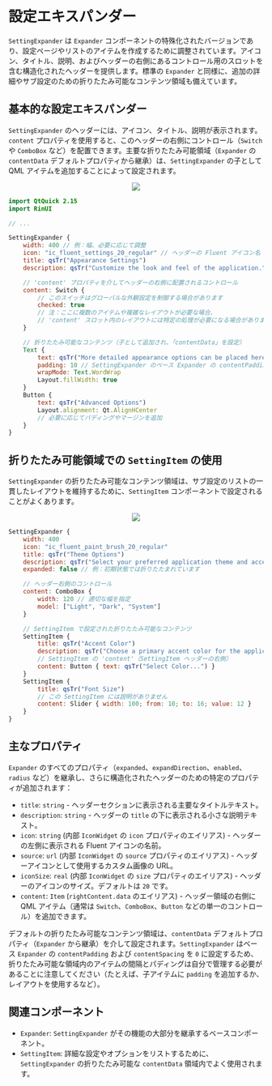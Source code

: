 # 設定エキスパンダー

`SettingExpander` は `Expander` コンポーネントの特殊化されたバージョンであり、設定ページやリストのアイテムを作成するために調整されています。アイコン、タイトル、説明、およびヘッダーの右側にあるコントロール用のスロットを含む構造化されたヘッダーを提供します。標準の `Expander` と同様に、追加の詳細やサブ設定のための折りたたみ可能なコンテンツ領域も備えています。

## 基本的な設定エキスパンダー

`SettingExpander` のヘッダーには、アイコン、タイトル、説明が表示されます。`content` プロパティを使用すると、このヘッダーの右側にコントロール（`Switch` や `ComboBox` など）を配置できます。主要な折りたたみ可能領域（`Expander` の `contentData` デフォルトプロパティから継承）は、`SettingExpander` の子として QML アイテムを追加することによって設定されます。

<div align="center">
  <img src="/assets/images/Layout/SettingExpander/settingexpander-basic.png"> <!-- Placeholder: 画像パスは確認または作成が必要です -->
</div>

```qml
import QtQuick 2.15
import RinUI

// ...

SettingExpander {
    width: 400 // 例：幅、必要に応じて調整
    icon: "ic_fluent_settings_20_regular" // ヘッダーの Fluent アイコン名
    title: qsTr("Appearance Settings")
    description: qsTr("Customize the look and feel of the application.")

    // 'content' プロパティを介してヘッダーの右側に配置されるコントロール
    content: Switch {
        // このスイッチはグローバルな外観設定を制御する場合があります
        checked: true 
        // 注：ここに複数のアイテムや複雑なレイアウトが必要な場合、
        // 'content' スロット内のレイアウトには特定の処理が必要になる場合があります。
    }

    // 折りたたみ可能なコンテンツ（子として追加され、「contentData」を設定）
    Text {
        text: qsTr("More detailed appearance options can be placed here, inside the collapsible area.")
        padding: 10 // SettingExpander のベース Expander の contentPadding が 0 なのでパディングを追加
        wrapMode: Text.WordWrap
        Layout.fillWidth: true
    }
    Button {
        text: qsTr("Advanced Options")
        Layout.alignment: Qt.AlignHCenter
        // 必要に応じてパディングやマージンを追加
    }
}
```

## 折りたたみ可能領域での `SettingItem` の使用

`SettingExpander` の折りたたみ可能なコンテンツ領域は、サブ設定のリストの一貫したレイアウトを維持するために、`SettingItem` コンポーネントで設定されることがよくあります。

<div align="center">
  <img src="/assets/images/Layout/SettingExpander/settingexpander-with-items.png"> <!-- Placeholder: 画像パスは確認または作成が必要です -->
</div>

```qml
SettingExpander {
    width: 400
    icon: "ic_fluent_paint_brush_20_regular"
    title: qsTr("Theme Options")
    description: qsTr("Select your preferred application theme and accent color.")
    expanded: false // 例：初期状態では折りたたまれています

    // ヘッダー右側のコントロール
    content: ComboBox {
        width: 120 // 適切な幅を指定
        model: ["Light", "Dark", "System"]
    }

    // SettingItem で設定された折りたたみ可能なコンテンツ
    SettingItem {
        title: qsTr("Accent Color")
        description: qsTr("Choose a primary accent color for the application.")
        // SettingItem の 'content'（SettingItem ヘッダーの右側）
        content: Button { text: qsTr("Select Color...") } 
    }
    SettingItem {
        title: qsTr("Font Size")
        // この SettingItem には説明がありません
        content: Slider { width: 100; from: 10; to: 16; value: 12 }
    }
}
```

## 主なプロパティ

`Expander` のすべてのプロパティ（`expanded`、`expandDirection`、`enabled`、`radius` など）を継承し、さらに構造化されたヘッダーのための特定のプロパティが追加されます：

*   `title`: `string` - ヘッダーセクションに表示される主要なタイトルテキスト。
*   `description`: `string` - ヘッダーの `title` の下に表示される小さな説明テキスト。
*   `icon`: `string` (内部 `IconWidget` の `icon` プロパティのエイリアス) - ヘッダーの左側に表示される Fluent アイコンの名前。
*   `source`: `url` (内部 `IconWidget` の `source` プロパティのエイリアス) - ヘッダーアイコンとして使用するカスタム画像の URL。
*   `iconSize`: `real` (内部 `IconWidget` の `size` プロパティのエイリアス) - ヘッダーのアイコンのサイズ。デフォルトは `20` です。
*   `content`: `Item` (`rightContent.data` のエイリアス) - ヘッダー領域の右側に QML アイテム（通常は `Switch`、`ComboBox`、`Button` などの単一のコントロール）を追加できます。

デフォルトの折りたたみ可能なコンテンツ領域は、`contentData` デフォルトプロパティ（`Expander` から継承）を介して設定されます。`SettingExpander` はベース `Expander` の `contentPadding` および `contentSpacing` を `0` に設定するため、折りたたみ可能な領域内のアイテムの間隔とパディングは自分で管理する必要があることに注意してください（たとえば、子アイテムに `padding` を追加するか、レイアウトを使用するなど）。

## 関連コンポーネント

*   `Expander`: `SettingExpander` がその機能の大部分を継承するベースコンポーネント。
*   `SettingItem`: 詳細な設定やオプションをリストするために、`SettingExpander` の折りたたみ可能な `contentData` 領域内でよく使用されます。

```
